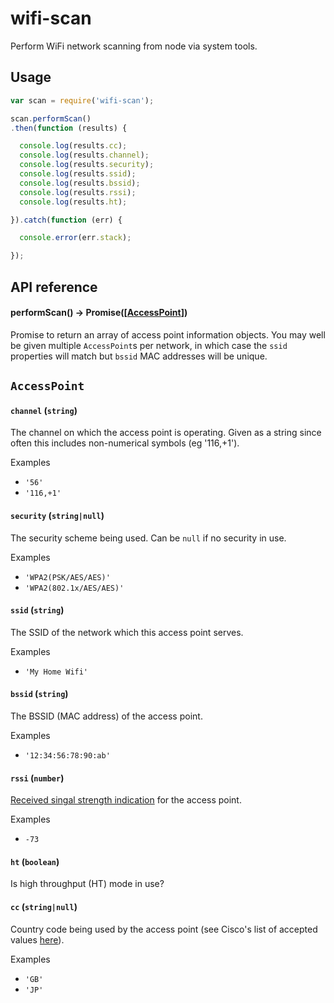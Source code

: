 # wifi-scan
Perform WiFi network scanning from node via system tools.

## Usage
```js
var scan = require('wifi-scan');

scan.performScan()
.then(function (results) {

  console.log(results.cc);
  console.log(results.channel);
  console.log(results.security);
  console.log(results.ssid);
  console.log(results.bssid);
  console.log(results.rssi);
  console.log(results.ht);

}).catch(function (err) {

  console.error(err.stack);

});
```

## API reference

#### performScan() -> Promise([[AccessPoint](#accesspoint)])
Promise to return an array of access point information objects. You may well be
given multiple `AccessPoint`s per network, in which case the `ssid` properties
will match but `bssid` MAC addresses will be unique.

## `AccessPoint`

#### `channel` (`string`)
The channel on which the access point is operating. Given as a string since
often this includes non-numerical symbols (eg '116,+1').

Examples
* `'56'`
* `'116,+1'`

#### `security` (`string|null`)
The security scheme being used. Can be `null` if no security in use.

Examples
* `'WPA2(PSK/AES/AES)'`
* `'WPA2(802.1x/AES/AES)'`

#### `ssid` (`string`)
The SSID of the network which this access point serves.

Examples
* `'My Home Wifi'`

#### `bssid` (`string`)
The BSSID (MAC address) of the access point.

Examples
* `'12:34:56:78:90:ab'`

#### `rssi` (`number`)
[Received singal strength indication](https://wikipedia.org/wiki/Received_signal_strength_indication)
for the access point.

Examples
* `-73`

#### `ht` (`boolean`)
Is high throughput (HT) mode in use?

#### `cc` (`string|null`)
Country code being used by the access point (see Cisco's list of accepted values
[here](http://www.cisco.com/c/en/us/td/docs/wireless/wcs/3-2/configuration/guide/wcscfg32/wcscod.html)).

Examples
* `'GB'`
* `'JP'`

